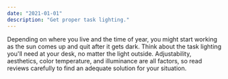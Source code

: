 ```yaml
---
date: "2021-01-01"
description: "Get proper task lighting."
---
```


Depending on where you live and the time of year, you might start working as the sun comes up and quit after it gets dark. Think about the task lighting you'll need at your desk, no matter the light outside. Adjustability, aesthetics, color temperature, and illuminance are all factors, so read reviews carefully to find an adequate solution for your situation.